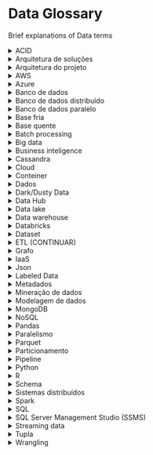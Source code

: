 # Data Glossary
Brief explanations of Data terms
 
<details>
   <summary>ACID</summary>
 
  Sigla para atomicidade, consistência, isolamento e durabilidade. Conjunto de propriedades de transação em banco de dados. 

  * Atomicidade: transações por completo ou nada. Não existe parcial. Se alguma das instruções que constituem uma transação não for concluída, toda a transação falhará e o banco de dados permanecerá inalterado.Garantia contra falhas de energia, erros e travamentos.
  * Consistência: regras que não podem ser quebradas. Um dado só pode ser criado num banco se ele existir previamente de sua fonte. Não se pode criar ou perder dados.
  * Isolamento: A transação não será interferida por nenhuma outra. Um processo simultâneo não pode ver os dados em um estado inconsistente.
  * Durabilidade: as alterações feitas por uma transação ficam disponíveis de forma permanente. Uma vez confirmada, ela permanecerá confirmada, mesmo que hajam falhas do sistema.
</details>

<details>
  <summary>Arquitetura de soluções</summary>
 
</details>

<details>
  <summary>Arquitetura do projeto</summary>
 
 Caminho do dado, seguido pela camada row e depois camada ready.
</details>
 
<details>
  <summary>AWS</summary>
 
</details>
 
<details>
  <summary>Azure</summary>
 
</details>
 
<details>
  <summary>Banco de dados</summary>
 
 * BD relacional: SQL Server, MySQL
 * BD não relacional: Cosmos DB
</details>

<details>
  <summary>Banco de dados distribuído</summary>
 
</details>

<details>
  <summary>Banco de dados paralelo</summary>
 
</details>
 
<details>
  <summary>Base fria</summary>
 
 Oposto de base quente. Não é a base principal, a qual recebe as informações a todo instante.
</details>

<details>
  <summary>Base quente</summary>
 
 Recebe informações a todo instante, incluídas diretamente nela, mudando a todo instante. A prioridade é receber dados.
</details>

<details>
  <summary>Batch processing</summary>
 
 Armazena os dados no buffer e os processa em grupos. Utilizado em Big Data. U-SQL, Hive, Pig, Spark.
</details>

<details>
  <summary>Big data</summary>
 
</details>

<details>
  <summary>Business inteligence</summary>
 
</details>

<details>
  <summary>Cassandra</summary>
 
</details>

<details>
  <summary>Cloud</summary>
 
</details>

<details>
  <summary>Conteiner</summary>
 
</details>

<details>
 <summary>Dados</summary>
 
 * Dados estruturados: dados armazenados em estruturas bem definidas e consistentes como tabelas e planilhas com linhas, colunas e campos pré definidos eEx.: Excel, SQL.
 * Dados semi-estruturados: possuem características definidas, sendo parcialmente estruturados, mas não se limitam a uma estrutura rígida. Ex.: parquet, json, XML.
 * Dados não estruturados: não possuem estrutura nem padrão pré-definido, são dados flexíveis e dinâmicos, podendo ser compostos por diversos elementos diferentes dentro um todo. Ex.: imagem, vídeo, texto.
</details>

<details>
 <summary>Dark/Dusty Data</summary>
 
 São os dados que são coletados acidentalmente, como uma subprodução pelo uso de uma aplicação. Normalmente é um dado não estruturado e, na maioria das vezes, não chega a ser utilizado ou armazenado.
</details>

<details>
 <summary>Data Hub</summary>
 
 O local ideal para os dados centrais de uma organização. Ele permite o compartilhamento e distribuição de dados na forma de uma arquitetura hub and spoke.
</details>

<details>
  <summary>Data lake</summary>
 
 Repositório centralizado de dados brutos e não estruturados, mais comumente implementado numa plataforma de armazenamento baseada em nuvem. Tudo o que tem de dado, seja de qualquer tipo (relacional, não relacional, estruturado, não estruturado, etc.). Dados estruturados em diferentes camadas.
</details>

<details>
  <summary>Data warehouse</summary>
 
 Um sistema de gerenciamento de dados que armazena-os de forma organizada. Extrai, centraliza e consolida grandes quantidades de dados de diferentes fontes dentro de uma organização, onde ficam disponíveis para consultas e análises. Inclui banco de dados relacional, solução de ETL, ferramenta de analytics. Não exclui a utilização do data lake.
</details>

<details>
  <summary>Databricks</summary>
 
</details>

<details>
  <summary>Dataset</summary>
 
</details>

<details>
  <summary>ETL (CONTINUAR)</summary>
 
 Sigla para Extract, Trasform e Load. O processo de migração de dados que extrai, transforma e carrega os dados em várias zonas para que os usuários de negócios extraiam seu valor. Pega os dados na base quente e envia para a base fria. 
</details>

<details>
  <summary>Grafo</summary>
 
</details>

<details>
  <summary>IaaS</summary>
 
</details>

<details>
  <summary>Json</summary>
 
 Notação de dados primitivos. Apenas texto, número e booleano.
</details>

<details>
  <summary>Labeled Data</summary>
 
 São os dados rotulados como metadados, ou "tags", que ajudam a pesquisar os dados posteriormente. Os dados rotulados são usados para ensinar aos algoritmos de aprendizagem de máquina o que queremos que eles procurem.
</details>

<details>
  <summary>Metadados</summary>
 
 Dados que são informações estruturadas que auxiliam na descrição, identificação, etc. de outros dados.
</details>

<details>
  <summary>Mineração de dados</summary>
 
</details>

<details>
  <summary>Modelagem de dados</summary>
 
</details>

<details>
  <summary>MongoDB</summary>
 
</details>

<details>
  <summary>NoSQL</summary>
 
Documentos com todas as informações correlacionadas à principal (estruturas de LOGs, aplicações analíticas para BI). Usado para Big Data. Ex.: MongoDB, Hbase, Cassandra, Neo4J, REDIS, MemcacheD, Amazon DynamoDB, CosmosDB.
</details>

<details>
  <summary>Pandas</summary>
 
 Biblioteca de Python voltada a ciência de dados.
</details>

<details>
  <summary>Paralelismo</summary>
 
</details>

<details>
  <summary>Parquet</summary>
 
</details>

<details>
  <summary>Particionamento</summary>
 
</details>

<details>
  <summary>Pipeline</summary>
 
Pipelines são fluxos onde a entrada de um dado é processado e enviado para outro processo, cada processo executa uma tarefa específica que contribui para um objetivo maior (task).
</details>

<details>
  <summary>Python</summary>
 
</details>

<details>
  <summary>R</summary>
 
</details>

<details>
  <summary>Schema</summary>
 
</details>

<details>
  <summary>Sistemas distribuídos</summary>
 
</details>

<details>
  <summary>Spark</summary>
 
 Voltado a Big Data e Engenharia de Dados.
</details>

<details>
  <summary>SQL</summary>
 
 Sigla para Structure Query Language (Linguagem estruturada de consulta). Dados bem estruturados e amarrados, aplicações gerenciais.
 
 * .agg():
 * .pivot():
 * Chave estrangeira:
 * Chave primária:
 * Cliente:
 * Coalesce:
 * Shuffle:
</details>

<details>
  <summary>SQL Server Management Studio (SSMS)</summary>
 
 Interface gráfica para consulta de dados.
</details>

<details>
  <summary>Streaming data</summary>
 
 Processamento do dado no momento exato em que chega.
</details>

<details>
  <summary>Tupla</summary>
 
Uma linha (registro) numa tabela de BD relacional.
</details>

<details>
 <summary>Wrangling</summary>
 
 É o processo pelo qual você transforma e mapeia dados brutos em um formato mais útil para análise. Pode envolver escrita de código para capturar, filtrar, limpar, combinar e agregar dados de diversas fontes.
 </details>
 
 
